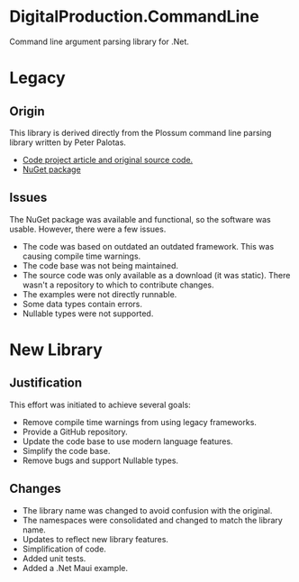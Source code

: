 # DigitalProduction.CommandLine
Command line argument parsing library for .Net.

# Legacy
## Origin
This library is derived directly from the Plossum command line parsing library written by Peter Palotas.
- [Code project article and original source code.](https://www.codeproject.com/Articles/19869/Powerful-and-simple-command-line-parsing-in-C)
- [NuGet package](https://www.nuget.org/packages/Plossum.CommandLine)

## Issues
The NuGet package was available and functional, so the software was usable.  However, there were a few issues.
- The code was based on outdated an outdated framework.  This was causing compile time warnings.  
- The code base was not being maintained.
- The source code was only available as a download (it was static).  There wasn't a repository to which to contribute changes.
- The examples were not directly runnable.
- Some data types contain errors.
- Nullable types were not supported.

# New Library
## Justification
This effort was initiated to achieve several goals:
- Remove compile time warnings from using legacy frameworks.
- Provide a GitHub repository.
- Update the code base to use modern language features.
- Simplify the code base.
- Remove bugs and support Nullable types.

## Changes
- The library name was changed to avoid confusion with the original.
- The namespaces were consolidated and changed to match the library name.
- Updates to reflect new library features.
- Simplification of code.
- Added unit tests.
- Added a .Net Maui example.

